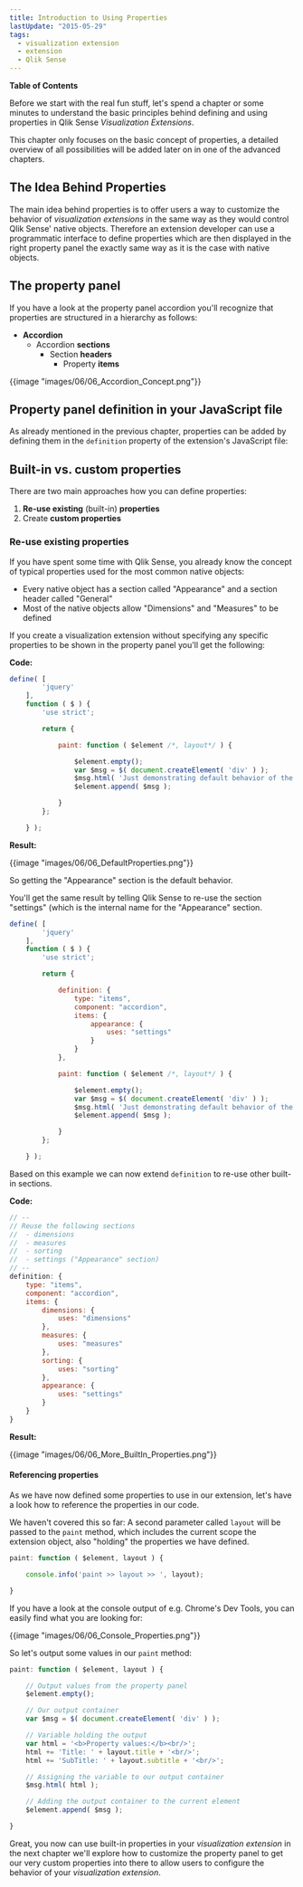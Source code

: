 ```yaml
---
title: Introduction to Using Properties
lastUpdate: "2015-05-29"
tags:
  - visualization extension
  - extension
  - Qlik Sense
---
```


**Table of Contents**
<!-- toc -->

Before we start with the real fun stuff, let's spend a chapter or some minutes to understand the basic principles behind defining and using properties in Qlik Sense _Visualization Extensions_.

This chapter only focuses on the basic concept of properties, a detailed overview of all possibilities will be added later on in one of the advanced chapters.

## The Idea Behind Properties
The main idea behind properties is to offer users a way to customize the behavior of _visualization extensions_ in the same way as they would control Qlik Sense' native objects. Therefore an extension developer can use a programmatic interface to define properties which are then displayed in the right property panel the exactly same way as it is the case with native objects.

## The property panel

If you have a look at the property panel accordion you'll recognize that properties are structured in a hierarchy as follows:

* **Accordion**
	* Accordion **sections**
		* Section **headers**
			* Property **items**

{{image "images/06/06_Accordion_Concept.png"}}

## Property panel definition in your JavaScript file

As already mentioned in the previous chapter, properties can be added by defining them in the `definition` property of the extension's JavaScript file:




## Built-in vs. custom properties
There are two main approaches how you can define properties:

1. **Re-use existing** (built-in) **properties**
2. Create **custom properties**

### Re-use existing properties

If you have spent some time with Qlik Sense, you already know the concept of typical properties used for the most common native objects:

* Every native object has a section called "Appearance" and a section header called "General"
* Most of the native objects allow "Dimensions" and "Measures" to be defined

If you create a visualization extension without specifying any specific properties to be shown in the property panel you'll get the following:

**Code:**

```javascript
define( [
		'jquery'
	],
	function ( $ ) {
		'use strict';

		return {

			paint: function ( $element /*, layout*/ ) {

				$element.empty();
				var $msg = $( document.createElement( 'div' ) );
				$msg.html( 'Just demonstrating default behavior of the property panel"' );
				$element.append( $msg );

			}
		};

	} );
```

**Result:** 

{{image "images/06/06_DefaultProperties.png"}}

So getting the "Appearance" section is the default behavior.

You'll get the same result by telling Qlik Sense to re-use the section "settings" (which is the internal name for the "Appearance" section.

```javascript
define( [
		'jquery'
	],
	function ( $ ) {
		'use strict';

		return {

			definition: {
				type: "items",
				component: "accordion",
				items: {
					appearance: {
						uses: "settings"
					}
				}
			},

			paint: function ( $element /*, layout*/ ) {

				$element.empty();
				var $msg = $( document.createElement( 'div' ) );
				$msg.html( 'Just demonstrating default behavior of the property panel"' );
				$element.append( $msg );

			}
		};

	} );

```

Based on this example we can now extend `definition` to re-use other built-in sections.

**Code:**

```javascript
// --
// Reuse the following sections
//	- dimensions
//	- measures
//	- sorting
//	- settings ("Appearance" section)
// --
definition: {
	type: "items",
	component: "accordion",
	items: {
		dimensions: {
			uses: "dimensions"
		},
		measures: {
			uses: "measures"
		},
		sorting: {
			uses: "sorting"
		},
		appearance: {
			uses: "settings"
		}
	}
}
```

**Result:**

{{image "images/06/06_More_BuiltIn_Properties.png"}}


#### Referencing properties

As we have now defined some properties to use in our extension, let's have a look how to reference the properties in our code.

We haven't covered this so far: A second parameter called `layout` will be passed to the `paint` method, which includes the current scope the extension object, also "holding" the properties we have defined.

```javascript
paint: function ( $element, layout ) {

	console.info('paint >> layout >> ', layout);

}
```

If you have a look at the console output of e.g. Chrome's Dev Tools, you can easily find what you are looking for:

{{image "images/06/06_Console_Properties.png"}}

So let's output some values in our `paint` method:

```javascript
paint: function ( $element, layout ) {

	// Output values from the property panel
	$element.empty();

	// Our output container
	var $msg = $( document.createElement( 'div' ) );

	// Variable holding the output
	var html = '<b>Property values:</b><br/>';
	html += 'Title: ' + layout.title + '<br/>';
	html += 'SubTitle: ' + layout.subtitle + '<br/>';

	// Assigning the variable to our output container
	$msg.html( html );

	// Adding the output container to the current element
	$element.append( $msg );

}
```

Great, you now can use built-in properties in your _visualization extension_ in the next chapter we'll explore how to customize the property panel to get our very custom properties into there to allow users to configure the behavior of your _visualization extension_.





